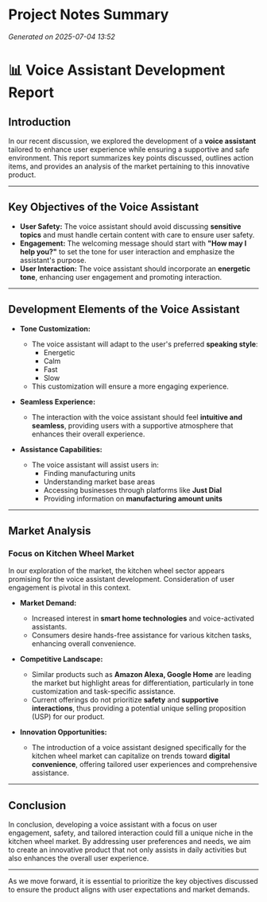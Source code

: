 # Project Notes Summary

*Generated on 2025-07-04 13:52*

# 📊 **Voice Assistant Development Report**

## **Introduction**
In our recent discussion, we explored the development of a **voice assistant** tailored to enhance user experience while ensuring a supportive and safe environment. This report summarizes key points discussed, outlines action items, and provides an analysis of the market pertaining to this innovative product.

---

## **Key Objectives of the Voice Assistant**
- **User Safety:** The voice assistant should avoid discussing **sensitive topics** and must handle certain content with care to ensure user safety.
- **Engagement:** The welcoming message should start with **"How may I help you?"** to set the tone for user interaction and emphasize the assistant's purpose.
- **User Interaction:** The voice assistant should incorporate an **energetic tone**, enhancing user engagement and promoting interaction.
  
---

## **Development Elements of the Voice Assistant**
- **Tone Customization:** 
  - The voice assistant will adapt to the user's preferred **speaking style**:
    - Energetic
    - Calm
    - Fast
    - Slow
  - This customization will ensure a more engaging experience.

- **Seamless Experience:** 
  - The interaction with the voice assistant should feel **intuitive and seamless**, providing users with a supportive atmosphere that enhances their overall experience.

- **Assistance Capabilities:** 
  - The voice assistant will assist users in:
    - Finding manufacturing units
    - Understanding market base areas
    - Accessing businesses through platforms like **Just Dial**
    - Providing information on **manufacturing amount units** 

---

## **Market Analysis**
### **Focus on Kitchen Wheel Market**  
In our exploration of the market, the kitchen wheel sector appears promising for the voice assistant development. Consideration of user engagement is pivotal in this context.

- **Market Demand:**
  - Increased interest in **smart home technologies** and voice-activated assistants.
  - Consumers desire hands-free assistance for various kitchen tasks, enhancing overall convenience.

- **Competitive Landscape:**
  - Similar products such as **Amazon Alexa, Google Home** are leading the market but highlight areas for differentiation, particularly in tone customization and task-specific assistance.
  - Current offerings do not prioritize **safety** and **supportive interactions**, thus providing a potential unique selling proposition (USP) for our product.

- **Innovation Opportunities:**
  - The introduction of a voice assistant designed specifically for the kitchen wheel market can capitalize on trends toward **digital convenience**, offering tailored user experiences and comprehensive assistance.

---

## **Conclusion**
In conclusion, developing a voice assistant with a focus on user engagement, safety, and tailored interaction could fill a unique niche in the kitchen wheel market. By addressing user preferences and needs, we aim to create an innovative product that not only assists in daily activities but also enhances the overall user experience. 

---

As we move forward, it is essential to prioritize the key objectives discussed to ensure the product aligns with user expectations and market demands.